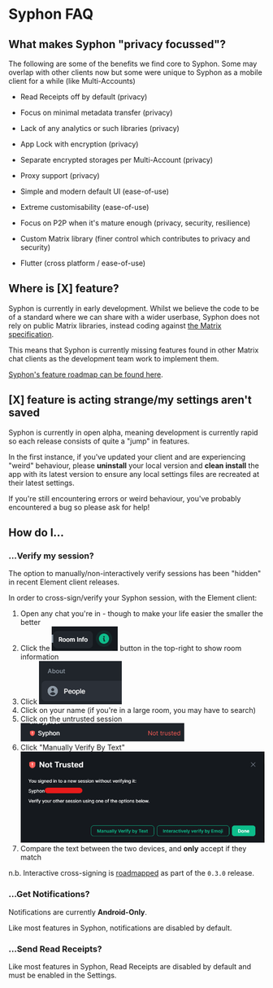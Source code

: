 # Syphon FAQ

## What makes Syphon "privacy focussed"?

The following are some of the benefits we find core to Syphon. Some may overlap with other clients now but some were unique to Syphon as a mobile client for a while (like Multi-Accounts)

- Read Receipts off by default (privacy)
- Focus on minimal metadata transfer (privacy)
- Lack of any analytics or such libraries (privacy)
- App Lock with encryption (privacy)
- Separate encrypted storages per Multi-Account (privacy)
- Proxy support (privacy)

- Simple and modern default UI (ease-of-use)
- Extreme customisability (ease-of-use)
- Focus on P2P when it's mature enough (privacy, security, resilience)
- Custom Matrix library (finer control which contributes to privacy and security)
- Flutter (cross platform / ease-of-use)

## Where is [X] feature?

Syphon is currently in early development. Whilst we believe the code to be of a standard where we can share with a wider userbase, Syphon does not rely on public Matrix libraries, instead coding against [the Matrix specification](https://spec.matrix.org/latest/).
  
This means that Syphon is currently missing features found in other Matrix chat clients as the development team work to implement them.

[Syphon's feature roadmap can be found here](https://syphon.org/roadmap).

## [X] feature is acting strange/my settings aren't saved

Syphon is currently in open alpha, meaning development is currently rapid so each release consists of quite a "jump" in features.
  
In the first instance, if you've updated your client and are experiencing "weird" behaviour, please **uninstall** your local version and **clean install** the app with its latest version to ensure any local settings files are recreated at their latest settings.
  
If you're still encountering errors or weird behaviour, you've probably encountered a bug so please ask for help!

## How do I...

### ...Verify my session?

The option to manually/non-interactively verify sessions has been "hidden" in recent Element client releases.

In order to cross-sign/verify your Syphon session, with the Element client:

1. Open any chat you're in - though to make your life easier the smaller the better
1. Click the ![](images/info.png) button in the top-right to show room information
1. Click ![](images/people.png)
1. Click on your name (if you're in a large room, you may have to search)
1. Click on the untrusted session ![](images/syphon_not_trusted.png)
1. Click "Manually Verify By Text" ![](images/verify.png)
1. Compare the text between the two devices, and **only** accept if they match

n.b. Interactive cross-signing is [roadmapped](https://syphon.org/roadmap) as part of the `0.3.0` release.

### ...Get Notifications?

Notifications are currently **Android-Only**.
  
Like most features in Syphon, notifications are disabled by default.

### ...Send Read Receipts?

Like most features in Syphon, Read Receipts are disabled by default and must be enabled in the Settings.
